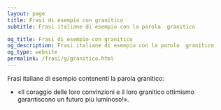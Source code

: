 ```yaml
---
layout: page
title: Frasi di esempio con granitico 
subtitle: Frasi italiane di esempio con la parola  granitico

og_title: Frasi di esempio con granitico 
og_description: Frasi italiane di esempio con la parola  granitico
og_type: website
permalink: /frasi/g/granitico.html
---
```


Frasi italiane di esempio contenenti la parola granitico:


- «Il coraggio delle loro convinzioni e il loro granitico ottimismo garantiscono un futuro più luminoso!».

